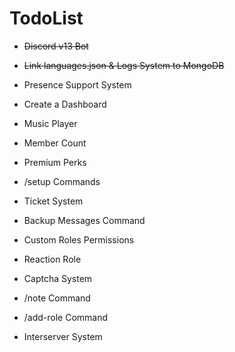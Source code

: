 # TodoList

- ~~Discord v13 Bot~~ 
- ~~Link languages.json & Logs System to MongoDB~~

- Presence Support System 
- Create a Dashboard
- Music Player
- Member Count
- Premium Perks
- /setup Commands
- Ticket System
- Backup Messages Command
- Custom Roles Permissions
- Reaction Role
- Captcha System
- /note Command
- /add-role Command
- Interserver System
